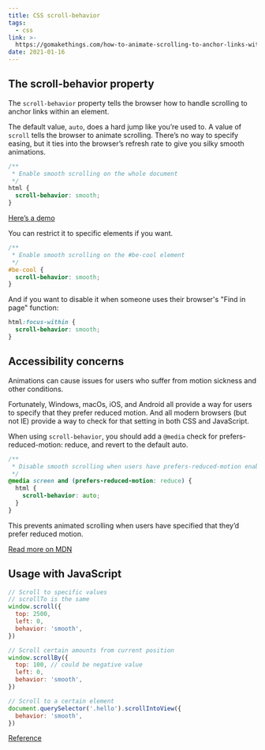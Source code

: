 ```yaml
---
title: CSS scroll-behavior
tags:
  - css
link: >-
  https://gomakethings.com/how-to-animate-scrolling-to-anchor-links-with-one-line-of-css/
date: 2021-01-16
---
```


## The scroll-behavior property

The `scroll-behavior` property tells the browser how to handle scrolling to anchor links within an element.

The default value, `auto`, does a hard jump like you’re used to. A value of `scroll` tells the browser to animate scrolling. There’s no way to specify easing, but it ties into the browser’s refresh rate to give you silky smooth animations.

```css
/**
 * Enable smooth scrolling on the whole document
 */
html {
  scroll-behavior: smooth;
}
```

[Here’s a demo](https://codepen.io/cferdinandi/pen/MWwvPJZ)

You can restrict it to specific elements if you want.

```css
/**
 * Enable smooth scrolling on the #be-cool element
 */
#be-cool {
  scroll-behavior: smooth;
}
```

And if you want to disable it when someone uses their browser's "Find in page" function:

```css
html:focus-within {
  scroll-behavior: smooth;
}
```

## Accessibility concerns

Animations can cause issues for users who suffer from motion sickness and other conditions.

Fortunately, Windows, macOs, iOS, and Android all provide a way for users to specify that they prefer reduced motion. And all modern browsers (but not IE) provide a way to check for that setting in both CSS and JavaScript.

When using `scroll-behavior`, you should add a `@media` check for prefers-reduced-motion: reduce, and revert to the default auto.

```css
/**
 * Disable smooth scrolling when users have prefers-reduced-motion enabled
 */
@media screen and (prefers-reduced-motion: reduce) {
  html {
    scroll-behavior: auto;
  }
}
```

This prevents animated scrolling when users have specified that they’d prefer reduced motion.

[Read more on MDN](http://developer.mozilla.org/en-US/docs/Web/CSS/scroll-behavior)

## Usage with JavaScript

```js
// Scroll to specific values
// scrollTo is the same
window.scroll({
  top: 2500,
  left: 0,
  behavior: 'smooth',
})

// Scroll certain amounts from current position
window.scrollBy({
  top: 100, // could be negative value
  left: 0,
  behavior: 'smooth',
})

// Scroll to a certain element
document.querySelector('.hello').scrollIntoView({
  behavior: 'smooth',
})
```

[Reference](https://css-tricks.com/snippets/jquery/smooth-scrolling/)
